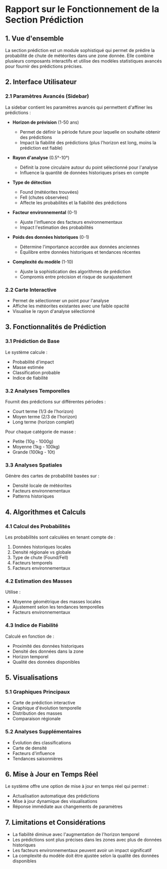 # Rapport sur le Fonctionnement de la Section Prédiction

## 1. Vue d'ensemble

La section prédiction est un module sophistiqué qui permet de prédire la probabilité de chute de météorites dans une zone donnée. Elle combine plusieurs composants interactifs et utilise des modèles statistiques avancés pour fournir des prédictions précises.

## 2. Interface Utilisateur

### 2.1 Paramètres Avancés (Sidebar)

La sidebar contient les paramètres avancés qui permettent d'affiner les prédictions :

- **Horizon de prévision** (1-50 ans)
  - Permet de définir la période future pour laquelle on souhaite obtenir des prédictions
  - Impact la fiabilité des prédictions (plus l'horizon est long, moins la prédiction est fiable)

- **Rayon d'analyse** (0.5°-10°)
  - Définit la zone circulaire autour du point sélectionné pour l'analyse
  - Influence la quantité de données historiques prises en compte

- **Type de détection**
  - Found (météorites trouvées)
  - Fell (chutes observées)
  - Affecte les probabilités et la fiabilité des prédictions

- **Facteur environnemental** (0-1)
  - Ajuste l'influence des facteurs environnementaux
  - Impact l'estimation des probabilités

- **Poids des données historiques** (0-1)
  - Détermine l'importance accordée aux données anciennes
  - Équilibre entre données historiques et tendances récentes

- **Complexité du modèle** (1-10)
  - Ajuste la sophistication des algorithmes de prédiction
  - Compromis entre précision et risque de surajustement

### 2.2 Carte Interactive

- Permet de sélectionner un point pour l'analyse
- Affiche les météorites existantes avec une faible opacité
- Visualise le rayon d'analyse sélectionné

## 3. Fonctionnalités de Prédiction

### 3.1 Prédiction de Base

Le système calcule :
- Probabilité d'impact
- Masse estimée
- Classification probable
- Indice de fiabilité

### 3.2 Analyses Temporelles

Fournit des prédictions sur différentes périodes :
- Court terme (1/3 de l'horizon)
- Moyen terme (2/3 de l'horizon)
- Long terme (horizon complet)

Pour chaque catégorie de masse :
- Petite (10g - 1000g)
- Moyenne (1kg - 100kg)
- Grande (100kg - 10t)

### 3.3 Analyses Spatiales

Génère des cartes de probabilité basées sur :
- Densité locale de météorites
- Facteurs environnementaux
- Patterns historiques

## 4. Algorithmes et Calculs

### 4.1 Calcul des Probabilités

Les probabilités sont calculées en tenant compte de :
1. Données historiques locales
2. Densité régionale vs globale
3. Type de chute (Found/Fell)
4. Facteurs temporels
5. Facteurs environnementaux

### 4.2 Estimation des Masses

Utilise :
- Moyenne géométrique des masses locales
- Ajustement selon les tendances temporelles
- Facteurs environnementaux

### 4.3 Indice de Fiabilité

Calculé en fonction de :
- Proximité des données historiques
- Densité des données dans la zone
- Horizon temporel
- Qualité des données disponibles

## 5. Visualisations

### 5.1 Graphiques Principaux

- Carte de prédiction interactive
- Graphique d'évolution temporelle
- Distribution des masses
- Comparaison régionale

### 5.2 Analyses Supplémentaires

- Évolution des classifications
- Carte de densité
- Facteurs d'influence
- Tendances saisonnières

## 6. Mise à Jour en Temps Réel

Le système offre une option de mise à jour en temps réel qui permet :
- Actualisation automatique des prédictions
- Mise à jour dynamique des visualisations
- Réponse immédiate aux changements de paramètres

## 7. Limitations et Considérations

- La fiabilité diminue avec l'augmentation de l'horizon temporel
- Les prédictions sont plus précises dans les zones avec plus de données historiques
- Les facteurs environnementaux peuvent avoir un impact significatif
- La complexité du modèle doit être ajustée selon la qualité des données disponibles 